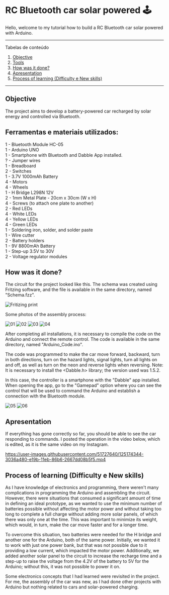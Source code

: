 # RC Bluetooth car solar powered 🕹

Hello, welcome to my tutorial how to build a RC Bluetooth car solar powered with Arduino.

*******
Tabelas de conteúdo 
 1. [Objective](#Objective)
 2. [Tools](#tools)
 3. [How was it done?](#how)
 4. [Apresentation](#Apresentation)
 5. [Process of learning (Difficulty e New skills)](#Learning)

*******

<div id='Objective'/> 

## Objective
The project aims to develop a battery-powered car recharged by solar energy and controlled via Bluetooth.


<div id='tools'/> 

## Ferramentas e materiais utilizados:
1 - Bluetooth Module HC-05 <br/>
1 - Arduino UNO <br/>
1 - Smartphone with Bluetooth and Dabble App installed. <br/>
? - Jumper wires <br/>
1 - Breadboard <br/>
2 - Switches <br/>
1 - 3.7V 1000mAh Battery <br/>
4 - Motors <br/>
4 - Wheels <br/>
1 - H Bridge L298N 12V <br/>
2 - 1mm Metal Plate - 20cm x 30cm (W x H) <br/>
4 - Screws (to attach one plate to another) <br/>
2 - Red LEDs <br/>
4 - White LEDs <br/>
4 - Yellow LEDs <br/>
4 - Green LEDs <br/>
1 - Soldering iron, solder, and solder paste <br/>
1 - Wire cutter <br/>
2 - Battery holders <br/>
1 - 9V 8800mAh Battery <br/>
1 - Step-up 3.5V to 30V <br/>
2 - Voltage regulator modules <br/>


<div id='how'/> 

## How was it done?
The circuit for the project looked like this. The schema was created using Fritzing software, and the file is available in the same directory, named "Schema.fzz".

![Fritizing print](https://user-images.githubusercontent.com/51727640/128605992-7a751faf-83cd-4330-9d0e-670deb363110.PNG)

Some photos of the assembly process:

![01](https://user-images.githubusercontent.com/51727640/125173505-19da1a00-e196-11eb-8a46-53cf4396a69b.jpeg)
![02](https://user-images.githubusercontent.com/51727640/125173506-1b0b4700-e196-11eb-80fc-7d35a8bc251b.jpeg)
![03](https://user-images.githubusercontent.com/51727640/125173508-1b0b4700-e196-11eb-979d-93220a5f2177.jpeg)
![04](https://user-images.githubusercontent.com/51727640/125173509-1ba3dd80-e196-11eb-9b26-5511624a00e9.jpeg)

After completing all installations, it is necessary to compile the code on the Arduino and connect the remote control. The code is available in the same directory, named "Arduino_Code.ino".

The code was programmed to make the car move forward, backward, turn in both directions, turn on the hazard lights, signal lights, turn all lights on and off, as well as turn on the neon and reverse lights when reversing. Note: It is necessary to install the <Dabble.h> library; the version used was 1.5.2.

In this case, the controller is a smartphone with the "Dabble" app installed. When opening the app, go to the "Gamepad" option where you can see the control that will be used to command the Arduino and establish a connection with the Bluetooth module.

![05](https://user-images.githubusercontent.com/51727640/125174161-b4882800-e199-11eb-8a99-bc37c738f8e9.jpeg)
![06](https://user-images.githubusercontent.com/51727640/125174164-b6ea8200-e199-11eb-8133-31871ea506e8.jpeg)

<div id='Apresentation'/>

## Apresentation
If everything has gone correctly so far, you should be able to see the car responding to commands. I posted the operation in the video below, which is edited, as it is the same video on my Instagram.

https://user-images.githubusercontent.com/51727640/125174344-3036a480-e19b-11eb-86b6-2667dd08b5f5.mp4


<div id='Learning'/>

## Process of learning (Difficulty e New skills)
As I have knowledge of electronics and programming, there weren't many complications in programming the Arduino and assembling the circuit. However, there were situations that consumed a significant amount of time in defining an ideal prototype, as we wanted to use the minimum number of batteries possible without affecting the motor power and without taking too long to complete a full charge without adding more solar panels, of which there was only one at the time. This was important to minimize its weight, which would, in turn, make the car move faster and for a longer time.

To overcome this situation, two batteries were needed for the H bridge and another one for the Arduino, both of the same power. Initially, we wanted it to work with just one power bank, but that was not possible due to it providing a low current, which impacted the motor power. Additionally, we added another solar panel to the circuit to increase the recharge time and a step-up to raise the voltage from the 4.2V of the battery to 5V for the Arduino; without this, it was not possible to power it on.

Some electronics concepts that I had learned were revisited in the project. For me, the assembly of the car was new, as I had done other projects with Arduino but nothing related to cars and solar-powered charging.

